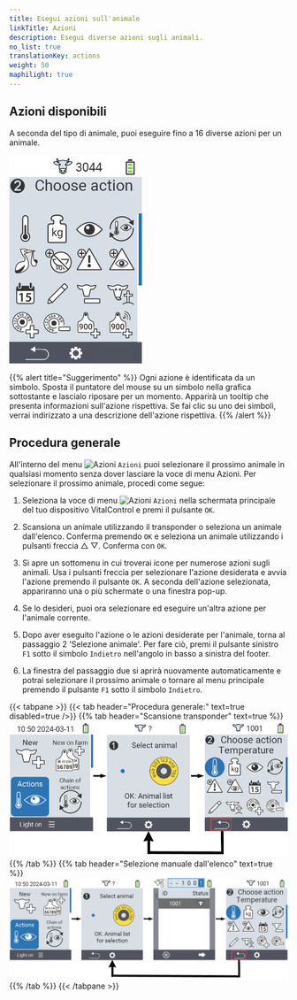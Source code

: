 ```yaml
---
title: Esegui azioni sull'animale
linkTitle: Azioni
description: Esegui diverse azioni sugli animali.
no_list: true
translationKey: actions
weight: 50
maphilight: true
---
```

## Azioni disponibili

A seconda del tipo di animale, puoi eseguire fino a 16 diverse azioni per un animale.


<img src="images/menu2.png" alt="Azioni VitalControl" title="Azioni" usemap="#workmap" class="maphilight" />

<map name="workmap">
  <area shape="rect" coords="3,100,60,165" alt="Temperatura" title="Misura la febbre nei tuoi animali&#10;Clic del mouse: apri la documentazione" href="/it/docs/actions/measure-temperature/">
  <area shape="rect" coords="60,100,118,165" alt="Pesatura" title="Registra il peso dei tuoi animali&#10;Clic del mouse: apri la documentazione" href="/it/docs/actions/record-weight/">
  <area shape="rect" coords="118,100,174,165" alt="Valutazione" title="Valuta i tuoi animali&#10;Clic del mouse: apri la documentazione" href="/it/docs/actions/rating/">
  <area shape="rect" coords="174,100,230,165" alt="Catena di azioni" title="Applicare e impostare la catena di azioni&#10;Clic del mouse: apri la documentazione" href="/it/docs/chain-of-actions/">
   <area shape="rect" coords="3,165,60,225" alt="Parto" title="Registra un parto&#10;Clic del mouse: apri la documentazione" href="/it/docs/actions/calving/">
   <area shape="rect" coords="60,165,120,225" alt="Asciutta" title=" Asciuga una mucca o aggiungila alla lista delle mucche fresche&#10;Clic del mouse: apri la documentazione" href="/it/docs/actions/dry-off/">
   <area shape="rect" coords="120,165,175,225" alt="Allarme" title="Aggiungi e rimuovi animali dalla lista degli allarmi&#10;Clic del mouse: apri la documentazione" href="/it/docs/actions/alarm/">
   <area shape="rect" coords="175,165,230,225" alt="Sotto osservazione" title="Metti gli animali nella lista di osservazione o rimuovili&#10;Clic del mouse: apri la documentazione" href="/it/docs/actions/on-watch/">
   <area shape="rect" coords="3,225,60,280" alt="Storia dell'animale" title="Visualizza la storia di un animale&#10;Clic del mouse: apri la documentazione" href="/it/docs/actions/animal-history/">
   <area shape="rect" coords="60,225,120,280" alt="Modifica" title="Modifica i dati dell'animale selezionato&#10;Clic del mouse: apri la documentazione" href="/it/docs/actions/edit/">
   <area shape="rect" coords="120,225,175,280" alt="Deregistra" title="Deregistra un animale&#10;Clic del mouse: apri la documentazione" href="/it/docs/actions/unregister/">
   <area shape="rect" coords="175,225,230,280" alt="Perdita dell'animale" title="Registra una perdita di un animale&#10;Clic del mouse: apri la documentazione" href="/it/docs/actions/animal-loss/">
   <area shape="rect" coords="3,280,60,337" alt="Collega transponder" title="Assegna un transponder a un animale&#10;Clic del mouse: apri la documentazione" href="/it/docs/actions/link-transponder/">
   <area shape="rect" coords="55,280,120,337" alt="Scollega transponder" title="Rimuovi il collegamento del transponder a un animale&#10;Clic del mouse: apri la documentazione" href="/it/docs/actions/unlink-transponder/">
   <area shape="rect" coords="120,280,175,337" alt="Collega ID animale manualmente" title="Assegna un ID animale nazionale a un animale che non ha un ID animale nazionale&#10;Clic del mouse: apri la documentazione" href="/it/docs/actions/link-animal-id/#link-animal-id">
   <area shape="rect" coords="175,280,230,337" alt="Collega ID animale con scansione" title="Assegna un ID animale nazionale a un animale che non ha un ID animale nazionale&#10;Clic del mouse: apri la documentazione" href="/it/docs/actions/link-animal-id/#link-animal-id-with-electronic-ear-tag-scan">


   <area shape="rect" coords="100,340,140,375" alt="Impostazioni" title="Richiama le impostazioni&#10;Clic del mouse: alla documentazione" href="/it/docs/actions/settings/">
</map>

{{% alert title="Suggerimento" %}}
Ogni azione è identificata da un simbolo. Sposta il puntatore del mouse su un simbolo nella grafica sottostante e lascialo riposare per un momento. Apparirà un tooltip che presenta informazioni sull'azione rispettiva. Se fai clic su uno dei simboli, verrai indirizzato a una descrizione dell'azione rispettiva.
{{% /alert %}}

## Procedura generale

All'interno del menu <img src="/icons/actions.svg" width="40" align="bottom" alt="Azioni" /> `Azioni` puoi selezionare il prossimo animale in qualsiasi momento senza dover lasciare la voce di menu Azioni. Per selezionare il prossimo animale, procedi come segue:

1. Seleziona la voce di menu <img src="/icons/actions.svg" width="40" align="bottom" alt="Azioni" /> `Azioni` nella schermata principale del tuo dispositivo VitalControl e premi il pulsante `OK`.

2. Scansiona un animale utilizzando il transponder o seleziona un animale dall'elenco. Conferma premendo `OK` e seleziona un animale utilizzando i pulsanti freccia △ ▽. Conferma con `OK`.

3. Si apre un sottomenu in cui troverai icone per numerose azioni sugli animali. Usa i pulsanti freccia per selezionare l'azione desiderata e avvia l'azione premendo il pulsante `OK`. A seconda dell'azione selezionata, appariranno una o più schermate o una finestra pop-up.

4. Se lo desideri, puoi ora selezionare ed eseguire un'altra azione per l'animale corrente.

5. Dopo aver eseguito l'azione o le azioni desiderate per l'animale, torna al passaggio 2 'Selezione animale'. Per fare ciò, premi il pulsante sinistro `F1` sotto il simbolo `Indietro` nell'angolo in basso a sinistra del footer.

6. La finestra del passaggio due si aprirà nuovamente automaticamente e potrai selezionare il prossimo animale o tornare al menu principale premendo il pulsante `F1` sotto il simbolo `Indietro`.

{{< tabpane >}}
{{< tab header="Procedura generale:" text=true disabled=true />}}
{{% tab header="Scansione transponder" text=true %}}
![VitalControl: Menu Azioni Procedura generale](images/next-animal-scan.png "Esecuzione delle azioni sugli animali, selezione tramite scansione")
{{% /tab %}}
{{% tab header="Selezione manuale dall'elenco" text=true %}}
![VitalControl: Menu Azioni Procedura generale](images/next-animal-manual-select.png "Esecuzione delle azioni sugli animali, selezione manuale")
{{% /tab %}}
{{< /tabpane >}}


